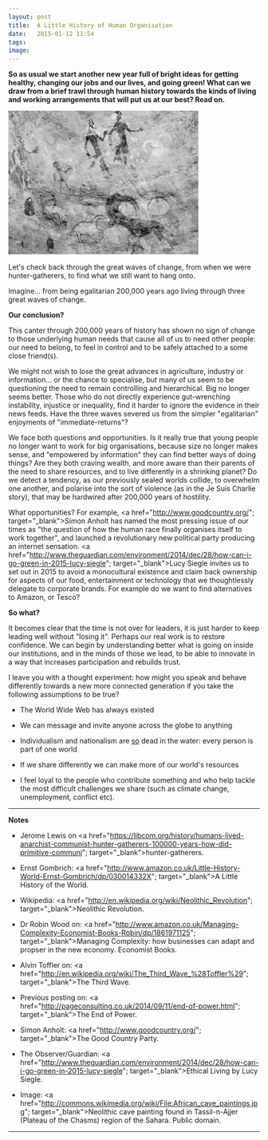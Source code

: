 ```yaml
---
layout: post
title:  A Little History of Human Organisation
date:   2015-01-12 11:54
tags: 
image:
---
```


**So as usual we start another new year full of bright ideas for getting healthy, changing our jobs and our lives, and going green! What can we draw from a brief trawl through human history towards the kinds of living and working arrangements that will put us at our best? Read on.**

![](/libb/images/african-cave-painting.jpg)

Let's check back through the great waves of change, from when we were hunter-gatherers, to find what we still want to hang onto.

<div id="restOfArticle" style="display:none">
<b>Imagine living in a world...</b><br>
...with no internet, no phone, no TV, newspaper or post, just rumours. You till the land and try to scare off your neighbours: raiding their cattle, setting fire to their farms, stealing, feuding and fighting. When a big army turns up there is little you can do, just sign up or get killed, so the armies grow bigger. What else beyond brutality and wars? The occasional great advance, such as the Greeks, and the Enlightenment.<br><br>

That we are not asking a modest question is confirmed by "A Little History of the World" by Ernst Gombrich (published 1936): we have been constantly re-organising ourselves through countless wars, armies, conquerors, slavery, the Greeks, monastries, crusades, knights, religions, roads, cities, merchants, guilds, life at court, revolutions, enlightenment, industry, machines, communism and commerce. Each represents a different way to work together.<br><br>

Helpfully others (eg. Alvin Toffler, Robin Wood) have boiled this unwieldy heap of examples down to three big waves each bringing a new and different way to organise. <br><br>

<b>200,000 years ago: Egalitarian life as Hunter-gatherers</b><br>
For the vast majority of our existence we are being <b>nomadic hunter-gatherers</b> in an "immediate-return" community, meaning our food is consumed as soon as it arrives. We are quite egalitarian with women roughly as influential and powerful as men. Unlike today, pressure is not put on anyone to “produce", but instead to “share" what is produced. If we force, or assert our wishes, or brag we are mercilessly teased, fought, avoided, and, even exiled. Unlike apes we have no "alpha male" or permanent leader. Our early language encourages the hunting skills, the tribes and the rituals to develop.<br><br>

<b>10,000 years ago - The First Wave: Agricultural Settlements</b><br>
As the ice melts, we settle and an <b>agricultural revolution</b> brings a different way of life, called "delayed return", meaning food is grown and stored for later, to feed a denser population in a large community. Trade is created in secondary products such as hides and wool. Food surpluses throw up an elite who are not directly engaged in work, and a hierarchy dominates our community's decision-making. As we specialise into diverse jobs there is growing inequality between the trades, and the sexes. The church establishes a hierarchical bureaucracy with written rules and protocols.<br><br>

<b>250 years ago - The Second Wave: Factories and Social Change</b><br>
In the mid-1700s, the <b>"industrial revolution"</b> occurs after an explosion of new knowledge spread by the new printing press. Factories located by rivers spawn communities of workers who, often in poor conditions, produce cheap goods at high levels of efficiency using machines. Profit flows to the owners, fuelling further engineering advances that will drive the ships and cars and aeroplanes that have so expanded our horizons in the last 100 years.<br><br>

But the new machines also cast huge numbers out of work, producing social upheaval with "luddites" fighting the advances. Poor living conditions give rise to a search for better forms of governance, and new social movements in the form of communism and trades unions. Workers became more literate and more mobile.<br><br> 

By the middle of the 20th century the obvious answer to how to organise is "get big: small people can no longer hold their own against centralised hierarchical organisations such as General Motors, the Catholic Church or the Red Army. Big organisations based on the "rational bureaucracy" of Max Weber offer: specific jobs with defined rights and obligations, authority levels, supervision and subordination, lots of communication and documents, recruitment based on competence and experience ( – not on family or personal connections), rules applying to everyone regardless of social status, family or religious or political links. (See <a href="http://pageconsulting.co.uk/2014/09/11/end-of-power.html"; target="_blank">The End of Power</a>).<br><br>

<b>50 years ago - The Third Wave: Shifting Information and Power</b><br>
In today’s highly inter-connected <b>"information age"</b> where technology is changing our world with high speed information (from telegraph, to telephone, radio, TV, mobile phone and internet), more of us are for the first time seeing how humans are living globally, while our lives are being rocked by seismic social, political and economic forces. Apple, Amazon, Microsoft and Facebook are just a few of the huge global  organisations providing our new connections. <br><br>

</div>
<a onclick="showMoreOrLess(this,'restOfArticle');">Imagine... from being egalitarian 200,000 years ago living through three great waves of change.</a>

**Our conclusion?** 

This canter through 200,000 years of history has shown no sign of change to those underlying human needs that cause all of us to need other people: our need to belong, to feel in control and to be safely attached to a some close friend(s). 

We might not wish to lose the great advances in agriculture, industry or information... or the chance to specialise, but many of us seem to be questioning the need to remain controlling and hierarchical. Big no longer seems better. Those who do not directly experience gut-wrenching instability, injustice or inequality, find it harder to ignore the evidence in their news feeds. Have the three waves severed us from the simpler "egalitarian" enjoyments of "immediate-returns"?  

We face both questions and opportunities. Is it really true that young people no longer want to work for big organisations, because size no longer makes sense, and "empowered by information" they can find better ways of doing things? Are they both craving wealth, and more aware than their parents of the need to share resources, and to live differently in a shrinking planet? Do we detect a tendency, as our previously sealed worlds collide, to overwhelm one another, and polarise into the sort of violence (as in the Je Suis Charlie story), that may be hardwired after 200,000 years of hostility.

What opportunities? For example, <a href="http://www.goodcountry.org/"; target="_blank">Simon Anholt</a> has named the most pressing issue of our times as "the question of how the human race finally organises itself to work together", and launched a revolutionary new political party producing an internet sensation. <a href="http://www.theguardian.com/environment/2014/dec/28/how-can-i-go-green-in-2015-lucy-siegle"; target="_blank">Lucy Siegle</a> invites us to set out in 2015 to avoid a monocultural existence and claim back ownership for aspects of our food, entertainment or technology that we thoughtlessly delegate to corporate brands. For example do we want to find alternatives to Amazon, or Tesco?

**So what?**

It becomes clear that the time is not over for leaders, it is just harder to keep leading well without "losing it". Perhaps our real work is to restore confidence. We can begin by understanding better what is going on inside our institutions, and in the minds of those we lead, to be able to innovate in a way that increases participation and rebuilds trust. 

I leave you with a thought experiment: how might you speak and behave differently towards a new more connected generation if you take the following assumptions to be true? 

* The World Wide Web has always existed

* We can message and invite anyone across the globe to anything

* Individualism and nationalism are <u>so</u> dead in the water: every person is part of one world

* If we share differently we can make more of our world's resources
 
* I feel loyal to the people who contribute something and who help tackle the most difficult challenges we share (such as climate change, unemployment, conflict etc).

__________________

<b>Notes</b>

* Jerome Lewis on <a href="https://libcom.org/history/humans-lived-anarchist-communist-hunter-gatherers-100000-years-how-did-primitive-communi"; target="_blank">hunter-gatherers</a>.

* Ernst Gombrich: <a href="http://www.amazon.co.uk/Little-History-World-Ernst-Gombrich/dp/030014332X"; target="_blank">A Little History of the World</a>.

* Wikipedia: <a href="http://en.wikipedia.org/wiki/Neolithic_Revolution"; target="_blank">Neolithic Revolution</a>.

* Dr Robin Wood on: <a href="http://www.amazon.co.uk/Managing-Complexity-Economist-Books-Robin/dp/1861971125"; target="_blank">Managing Complexity: how businesses can adapt and propser in the new economy</a>. Economist Books.

* Alvin Toffler on: <a href="http://en.wikipedia.org/wiki/The_Third_Wave_%28Toffler%29"; target="_blank">The Third Wave</a>.

* Previous posting on: <a href="http://pageconsulting.co.uk/2014/09/11/end-of-power.html"; target="_blank">The End of Power</a>.

* Simon Anholt: <a href="http://www.goodcountry.org/"; target="_blank">The Good Country Party</a>.

* The Observer/Guardian: <a href="http://www.theguardian.com/environment/2014/dec/28/how-can-i-go-green-in-2015-lucy-siegle"; target="_blank">Ethical Living</a> by Lucy Siegle.

* Image: <a href="http://commons.wikimedia.org/wiki/File:African_cave_paintings.jpg"; target="_blank">Neolithic cave painting</a> found in Tassil-n-Ajjer (Plateau of the Chasms) region of the Sahara. Public domain.

__________________
